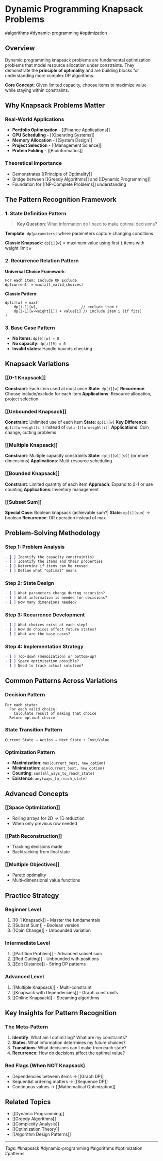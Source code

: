 # Dynamic Programming Knapsack Problems

#algorithms #dynamic-programming #optimization

## Overview

Dynamic programming knapsack problems are fundamental optimization problems that model resource allocation under constraints. They demonstrate the **principle of optimality** and are building blocks for understanding more complex DP algorithms.

**Core Concept**: Given limited capacity, choose items to maximize value while staying within constraints.

## Why Knapsack Problems Matter

### Real-World Applications

- **Portfolio Optimization** - [[Finance Applications]]
- **CPU Scheduling** - [[Operating Systems]]
- **Memory Allocation** - [[System Design]]
- **Project Selection** - [[Management Science]]
- **Protein Folding** - [[Bioinformatics]]

### Theoretical Importance

- Demonstrates [[Principle of Optimality]]
- Bridge between [[Greedy Algorithms]] and [[Dynamic Programming]]
- Foundation for [[NP-Complete Problems]] understanding

## The Pattern Recognition Framework

### 1. State Definition Pattern

> **Key Question**: What information do I need to make optimal decisions?

**Template**: `dp[parameters]` where parameters capture changing conditions

**Classic Knapsack**: `dp[i][w]` = maximum value using first `i` items with weight limit `w`

### 2. Recurrence Relation Pattern

**Universal Choice Framework**:

```
For each item: Include OR Exclude
dp[current] = max(all_valid_choices)
```

**Classic Pattern**:

```
dp[i][w] = max(
    dp[i-1][w],                    // exclude item i
    dp[i-1][w-weight[i]] + value[i] // include item i (if fits)
)
```

### 3. Base Case Pattern

- **No items**: `dp[0][w] = 0`
- **No capacity**: `dp[i][0] = 0`
- **Invalid states**: Handle bounds checking

## Knapsack Variations

### [[0-1 Knapsack]]

**Constraint**: Each item used at most once **State**: `dp[i][w]` **Recurrence**: Choose include/exclude for each item **Applications**: Resource allocation, project selection

### [[Unbounded Knapsack]]

**Constraint**: Unlimited use of each item **State**: `dp[i][w]` **Key Difference**: `dp[i][w-weight[i]]` instead of `dp[i-1][w-weight[i]]` **Applications**: Coin change, cutting problems

### [[Multiple Knapsack]]

**Constraint**: Multiple capacity constraints **State**: `dp[i][w1][w2]` (or more dimensions) **Applications**: Multi-resource scheduling

### [[Bounded Knapsack]]

**Constraint**: Limited quantity of each item **Approach**: Expand to 0-1 or use counting **Applications**: Inventory management

### [[Subset Sum]]

**Special Case**: Boolean knapsack (achievable sum?) **State**: `dp[i][sum]` → boolean **Recurrence**: OR operation instead of max

## Problem-Solving Methodology

### Step 1: Problem Analysis

```markdown
- [ ] Identify the capacity constraint(s)
- [ ] Identify the items and their properties
- [ ] Determine if items can be reused
- [ ] Define what "optimal" means
```

### Step 2: State Design

```markdown
- [ ] What parameters change during recursion?
- [ ] What information is needed for decisions?
- [ ] How many dimensions needed?
```

### Step 3: Recurrence Development

```markdown
- [ ] What choices exist at each step?
- [ ] How do choices affect future states?
- [ ] What are the base cases?
```

### Step 4: Implementation Strategy

```markdown
- [ ] Top-down (memoization) or bottom-up?
- [ ] Space optimization possible?
- [ ] Need to track actual solution?
```

## Common Patterns Across Variations

### Decision Pattern

```
For each state:
  For each valid choice:
    Calculate result of making that choice
  Return optimal choice
```

### State Transition Pattern

```
Current State → Action → Next State + Cost/Value
```

### Optimization Pattern

- **Maximization**: `max(current_best, new_option)`
- **Minimization**: `min(current_best, new_option)`
- **Counting**: `sum(all_ways_to_reach_state)`
- **Existence**: `any(ways_to_reach_state)`

## Advanced Concepts

### [[Space Optimization]]

- Rolling arrays for 2D → 1D reduction
- When only previous row needed

### [[Path Reconstruction]]

- Tracking decisions made
- Backtracking from final state

### [[Multiple Objectives]]

- Pareto optimality
- Multi-dimensional value functions

## Practice Strategy

### Beginner Level

1. [[0-1 Knapsack]] - Master the fundamentals
2. [[Subset Sum]] - Boolean version
3. [[Coin Change]] - Unbounded variation

### Intermediate Level

1. [[Partition Problem]] - Advanced subset sum
2. [[Rod Cutting]] - Unbounded with positions
3. [[Edit Distance]] - String DP patterns

### Advanced Level

1. [[Multiple Knapsack]] - Multi-constraint
2. [[Knapsack with Dependencies]] - Graph constraints
3. [[Online Knapsack]] - Streaming algorithms

## Key Insights for Pattern Recognition

### The Meta-Pattern

1. **Identify**: What am I optimizing? What are my constraints?
2. **States**: What information determines my future choices?
3. **Transitions**: What decisions can I make from each state?
4. **Recurrence**: How do decisions affect the optimal value?

### Red Flags (When NOT Knapsack)

- Dependencies between items → [[Graph DP]]
- Sequential ordering matters → [[Sequence DP]]
- Continuous values → [[Mathematical Optimization]]

## Related Topics

- [[Dynamic Programming]]
- [[Greedy Algorithms]]
- [[Complexity Analysis]]
- [[Optimization Theory]]
- [[Algorithm Design Patterns]]

---

_Tags_: #knapsack #dynamic-programming #algorithms #optimization #patterns